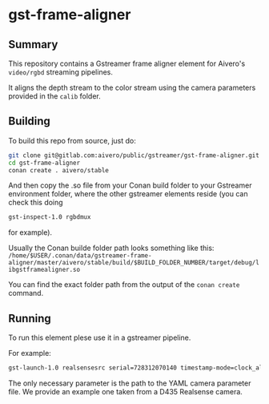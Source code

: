 # gst-frame-aligner

## Summary
This repository contains a Gstreamer frame aligner element for Aivero's `video/rgbd` streaming pipelines.

It aligns the depth stream to the color stream using the camera parameters provided in the `calib` folder.

## Building

To build this repo from source, just do:
```bash
git clone git@gitlab.com:aivero/public/gstreamer/gst-frame-aligner.git
cd gst-frame-aligner
conan create . aivero/stable
```

And then copy the .so file from your Conan build folder to your Gstreamer environment folder, where the other gstreamer elements reside (you can check this doing
```bash
gst-inspect-1.0 rgbdmux
```
for example).

Usually the Conan builde folder path looks something like this:
`/home/$USER/.conan/data/gstreamer-frame-aligner/master/aivero/stable/build/$BUILD_FOLDER_NUMBER/target/debug/libgstframealigner.so`

You can find the exact folder path from the output of the `conan create` command.

## Running 
To run this element plese use it in a gstreamer pipeline.

For example:
```bash
gst-launch-1.0 realsensesrc serial=728312070140 timestamp-mode=clock_all enable-color=true ! framealigner calib-file=calib/rs728312070140.yaml ! rgbddemux name=depth_demux depth_demux.src_depth ! queue ! glimagesink depth_demux.src_color ! queue ! glimagesink
```
The only necessary parameter is the path to the YAML camera parameter file. We provide an example one taken from a D435 Realsense camera.